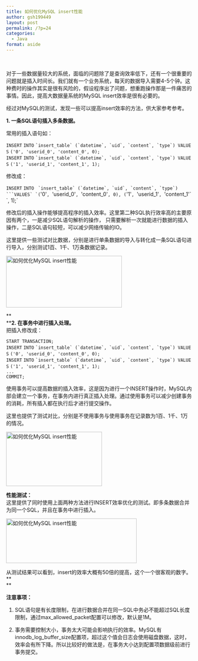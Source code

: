 ```yaml
---
title: 如何优化MySQL insert性能
author: gsh199449
layout: post
permalink: /?p=24
categories:
  - Java
format: aside
---
```

&nbsp;

对于一些数据量较大的系统，面临的问题除了是查询效率低下，还有一个很重要的问题就是插入时间长。我们就有一个业务系统，每天的数据导入需要4-5个钟。这种费时的操作其实是很有风险的，假设程序出了问题，想重跑操作那是一件痛苦的事情。因此，提高大数据量系统的MySQL insert效率是很有必要的。

经过对MySQL的测试，发现一些可以提高insert效率的方法，供大家参考参考。

**1. 一条SQL语句插入多条数据。**

常用的插入语句如：

<div>
  <code>INSERT</code> <code>INTO</code> <code>`insert_table` (`datetime`, `uid`, `content`, `type`) </code><code>VALUES</code> <code>(</code><code>'0'</code><code>, </code><code>'userid_0'</code><code>, </code><code>'content_0'</code><code>, 0);</code>
</div>

<div>
  <code>INSERT</code> <code>INTO</code> <code>`insert_table` (`datetime`, `uid`, `content`, `type`) </code><code>VALUES</code> <code>(</code><code>'1'</code><code>, </code><code>'userid_1'</code><code>, </code><code>'content_1'</code><code>, 1);</code>
</div>

<div>
  <div id="highlighter_293906">
  </div>
</div>

修改成：

`INSERT` `INTO` `` `insert_table` (`datetime`, `uid`, `content`, `type`)  ```VALUES` `(``'0'``, ``'userid_0'``, ``'content_0'``, 0), (``'1'``, ``'userid_1'``, ``'content_1'``, 1);`

修改后的插入操作能够提高程序的插入效率。这里第二种SQL执行效率高的主要原因有两个，一是减少SQL语句解析的操作， 只需要解析一次就能进行数据的插入操作，二是SQL语句较短，可以减少网络传输的IO。

这里提供一些测试对比数据，分别是进行单条数据的导入与转化成一条SQL语句进行导入，分别测试1百、1千、1万条数据记录。

<a title="如何优化MySQL insert性能" href="http://cdn2.jobbole.com/2012/10/sql-insert-01.png" rel="lightbox[29432]"><img title="如何优化MySQL insert性能" alt="如何优化MySQL insert性能" src="http://cdn2.jobbole.com/2012/10/sql-insert-01.png" width="314" height="140" /></a>

**  
****2. 在事务中进行插入处理。**  
把插入修改成：

<div>
  <code>START </code><code>TRANSACTION</code><code>;</code>
</div>

<div>
  <code>INSERT</code> <code>INTO</code> <code>`insert_table` (`datetime`, `uid`, `content`, `type`) </code><code>VALUES</code> <code>(</code><code>'0'</code><code>, </code><code>'userid_0'</code><code>, </code><code>'content_0'</code><code>, 0);</code>
</div>

<div>
  <code>INSERT</code> <code>INTO</code> <code>`insert_table` (`datetime`, `uid`, `content`, `type`) </code><code>VALUES</code> <code>(</code><code>'1'</code><code>, </code><code>'userid_1'</code><code>, </code><code>'content_1'</code><code>, 1);</code>
</div>

<div>
  <code>...</code>
</div>

<div>
  <code>COMMIT</code><code>;</code>
</div>

使用事务可以提高数据的插入效率，这是因为进行一个INSERT操作时，MySQL内部会建立一个事务，在事务内进行真正插入处理。通过使用事务可以减少创建事务的消耗，所有插入都在执行后才进行提交操作。

这里也提供了测试对比，分别是不使用事务与使用事务在记录数为1百、1千、1万的情况。

<a title="如何优化MySQL insert性能" href="http://cdn2.jobbole.com/2012/10/sql-insert-02.png" rel="lightbox[29432]"><img title="如何优化MySQL insert性能" alt="如何优化MySQL insert性能" src="http://cdn2.jobbole.com/2012/10/sql-insert-02.png" width="260" height="147" /></a>

**性能测试：**  
这里提供了同时使用上面两种方法进行INSERT效率优化的测试。即多条数据合并为同一个SQL，并且在事务中进行插入。

<a title="如何优化MySQL insert性能" href="http://cdn2.jobbole.com/2012/10/sql-insert-03.png" rel="lightbox[29432]"><img title="如何优化MySQL insert性能" alt="如何优化MySQL insert性能" src="http://cdn2.jobbole.com/2012/10/sql-insert-03.png" width="354" height="121" /></a>

从测试结果可以看到，insert的效率大概有50倍的提高，这个一个很客观的数字。**  
**

**注意事项：**

1. SQL语句是有长度限制，在进行数据合并在同一SQL中务必不能超过SQL长度限制，通过max\_allowed\_packet配置可以修改，默认是1M。

2. 事务需要控制大小，事务太大可能会影响执行的效率。MySQL有innodb\_log\_buffer_size配置项，超过这个值会日志会使用磁盘数据，这时，效率会有所下降。所以比较好的做法是，在事务大小达到配置项数据级前进行事务提交。